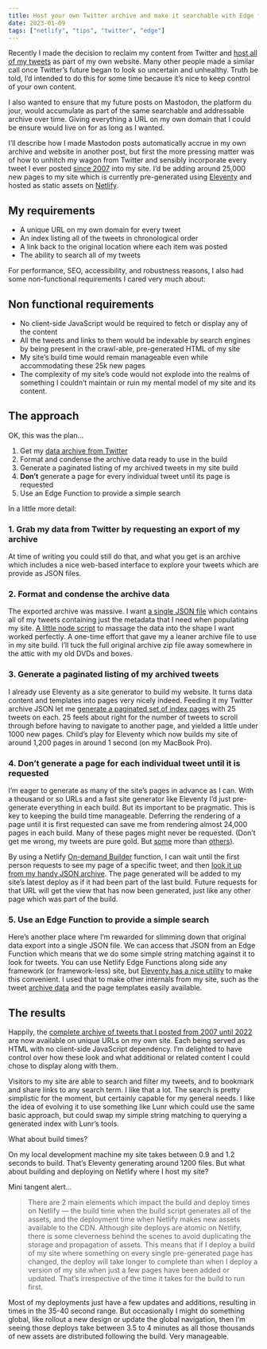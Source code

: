 ```yaml
---
title: Host your own Twitter archive and make it searchable with Edge functions
date: 2023-01-09
tags: ["netlify", "tips", "twitter", "edge"]
---
```


Recently I made the decision to reclaim my content from Twitter and [host all of my tweets](/notes/) as part of my own website. Many other people made a similar call once Twitter’s future began to look so uncertain and unhealthy. Truth be told, I’d intended to do this for some time because it’s nice to keep control of your own content.

I also wanted to ensure that my future posts on Mastodon, the platform du jour, would accumulate as part of the same searchable and addressable archive over time. Giving everything a URL on my own domain that I could be ensure would live on for as long as I wanted.

<!--more-->

I’ll describe how I made Mastodon posts automatically accrue in my own archive and website in another post, but first the more pressing matter was of how to unhitch my wagon from Twitter and sensibly incorporate every tweet I ever posted [since 2007](/note/tw/163673622) into my site. I’d be adding around 25,000 new pages to my site which is currently pre-generated using [Eleventy](https://11ty.dev) and hosted as static assets on [Netlify](https://netlify.com).

## My requirements

- A unique URL on my own domain for every tweet
- An index listing all of the tweets in chronological order
- A link back to the original location where each item was posted
- The ability to search all of my tweets

For performance, SEO, accessibility, and robustness reasons, I also had some non-functional requirements I cared very much about:

## Non functional requirements

- No client-side JavaScript would be required to fetch or display any of the content
- All the tweets and links to them would be indexable by search engines by being present in the crawl-able, pre-generated HTML of my site
- My site’s build time would remain manageable even while accommodating these 25k new pages
- The complexity of my site’s code would not explode into the realms of something I couldn’t maintain or ruin my mental model of my site and its content.

## The approach

OK, this was the plan…

1. Get my [data archive from Twitter](https://help.twitter.com/en/managing-your-account/how-to-download-your-twitter-archive)
2. Format and condense the archive data ready to use in the build
3. Generate a paginated listing of my archived tweets in my site build
4. **Don’t** generate a page for every individual tweet until its page is requested
5. Use an Edge Function to provide a simple search 

In a little more detail:

### 1. Grab my data from Twitter by requesting an export of my archive

At time of writing you could still do that, and what you get is an archive which includes a nice web-based interface to explore your tweets which are provide as JSON files. 


### 2. Format and condense the archive data

The exported archive was massive. I want [a single JSON file](https://github.com/philhawksworth/hawksworx.com/blob/master/src/site/_data/social_archive.json) which contains all of my tweets containing just the metadata that I need when populating my site. [A little node script](https://github.com/philhawksworth/hawksworx.com/blob/master/parse-tweets.js) to massage the data into the shape I want worked perfectly. A one-time effort that gave my a leaner archive file to use in my site build. I’ll tuck the full original archive zip file away somewhere in the attic with my old DVDs and boxes.

### 3. Generate a paginated listing of my archived tweets

I already use Eleventy as a site generator to build my website. It turns data content and templates into pages very nicely indeed. Feeding it my Twitter archive JSON let me [generate a paginated set of index pages](https://github.com/philhawksworth/hawksworx.com/blob/master/src/site/%5Bnotes%5D.njk) with 25 tweets on each. 25 feels about right for the number of tweets to scroll through before having to navigate to another page, and yielded a little under 1000 new pages. Child’s play for Eleventy which now builds my site of around 1,200 pages in around 1 second (on my MacBook Pro).

### 4. Don’t generate a page for each individual tweet until it is requested

I’m eager to generate as many of the site’s pages in advance as I can. With a thousand or so URLs and a fast site generator like Eleventy I’d just pre-generate everything in each build.  But its important to be pragmatic. This is key to keeping the build time manageable. Deferring the rendering of a page until it is first requested can save me from rendering almost 24,000 pages in each build. Many of these pages might never be requested. (Don’t get me wrong, my tweets are pure gold. But [some](/note/tw/1252321499312259074) more than [others](/note/tw/163949292)).

By using a Netlify [On-demand Builder](https://www.netlify.com/products/#on-demand-builders) function, I can wait until the first person requests to see my page of a specific tweet, and then [look it up from my handy JSON archive](https://github.com/philhawksworth/hawksworx.com/blob/387f21328eb07ab406d3c9abd72a6ccb8ab7a449/netlify/functions/note-tweet.js#L14). The page generated will be added to my site’s latest deploy as if it had been part of the last build. Future requests for that URL will get the view that has now been generated, just like any other page which was part of the build.

### 5. Use an Edge Function to provide a simple search

Here’s another place where I’m rewarded for slimming down that original data export into a single JSON file. We can access that JSON from an Edge Function which means that we do some simple string matching against it to look for tweets. You can use Netlify Edge Functions along side any framework (or framework-less) site, but [Eleventy has a nice utility](https://www.11ty.dev/docs/plugins/edge/) to make this convenient. I used that to make other internals from my site, such as the tweet [archive data](https://github.com/philhawksworth/hawksworx.com/blob/387f21328eb07ab406d3c9abd72a6ccb8ab7a449/netlify/edge-functions/eleventy-edge.js#L6) and the page templates easily available. 

## The results

Happily, the [complete archive of tweets that I posted from 2007 until 2022](/notes/) are now available on unique URLs on my own site. Each being served as HTML with no client-side JavaScript dependency. I’m delighted to have control over how these look and what additional or related content I could chose to display along with them.

Visitors to my site are able to search and filter my tweets, and to bookmark and share links to any search term. I like that a lot. The search is pretty simplistic for the moment, but certainly capable for my general needs. I like the idea of evolving it to use something like Lunr which could use the same basic approach, but could swap my simple string matching to querying a generated index with Lunr’s tools. 

What about build times?

On my local development machine my site takes between 0.9 and 1.2 seconds to build. That’s Eleventy generating around 1200 files. But what about building and deploying on Netlify where I host my site? 

Mini tangent alert...

> There are 2 main elements which impact the build and deploy times on Netlify — the build time when the build script generates all of the assets, and the deployment time when Netlify makes new assets available to the CDN.  Although site deploys are atomic on Netlify, there is some cleverness behind the scenes to avoid duplicating the storage and propagation of assets. 
This means that if I deploy a build of my site where something on every single pre-generated page has changed, the deploy will take longer to complete than when I deploy a version of my site when just a few pages have been added or updated. That’s irrespective of the time it takes for the build to run first.

Most of my deployments just have a few updates and additions, resulting in times in the 35-40 second range. But occasionally I might do something global, like rollout a new design or update the global navigation, then I’m seeing those deploys take between 3.5 to 4 minutes as all those thousands of new assets are distributed following the build. Very manageable.
